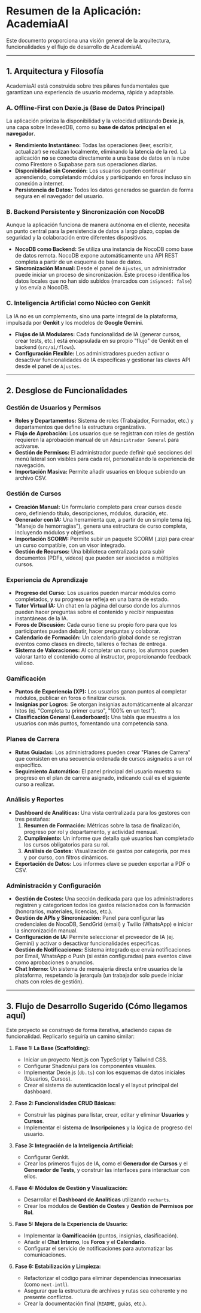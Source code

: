 
# Resumen de la Aplicación: AcademiaAI

Este documento proporciona una visión general de la arquitectura, funcionalidades y el flujo de desarrollo de AcademiaAI.

---

## 1. Arquitectura y Filosofía

AcademiaAI está construida sobre tres pilares fundamentales que garantizan una experiencia de usuario moderna, rápida y adaptable.

### A. Offline-First con Dexie.js (Base de Datos Principal)

La aplicación prioriza la disponibilidad y la velocidad utilizando **Dexie.js**, una capa sobre IndexedDB, como su **base de datos principal en el navegador**.

-   **Rendimiento Instantáneo:** Todas las operaciones (leer, escribir, actualizar) se realizan localmente, eliminando la latencia de la red. La aplicación **no** se conecta directamente a una base de datos en la nube como Firestore o Supabase para sus operaciones diarias.
-   **Disponibilidad sin Conexión:** Los usuarios pueden continuar aprendiendo, completando módulos y participando en foros incluso sin conexión a internet.
-   **Persistencia de Datos:** Todos los datos generados se guardan de forma segura en el navegador del usuario.

### B. Backend Persistente y Sincronización con NocoDB

Aunque la aplicación funciona de manera autónoma en el cliente, necesita un punto central para la persistencia de datos a largo plazo, copias de seguridad y la colaboración entre diferentes dispositivos.

-   **NocoDB como Backend:** Se utiliza una instancia de NocoDB como base de datos remota. NocoDB expone automáticamente una API REST completa a partir de un esquema de base de datos.
-   **Sincronización Manual:** Desde el panel de `Ajustes`, un administrador puede iniciar un proceso de sincronización. Este proceso identifica los datos locales que no han sido subidos (marcados con `isSynced: false`) y los envía a NocoDB.

### C. Inteligencia Artificial como Núcleo con Genkit

La IA no es un complemento, sino una parte integral de la plataforma, impulsada por **Genkit** y los modelos de **Google Gemini**.

-   **Flujos de IA Modulares:** Cada funcionalidad de IA (generar cursos, crear tests, etc.) está encapsulada en su propio "flujo" de Genkit en el backend (`src/ai/flows`).
-   **Configuración Flexible:** Los administradores pueden activar o desactivar funcionalidades de IA específicas y gestionar las claves API desde el panel de `Ajustes`.

---

## 2. Desglose de Funcionalidades

### Gestión de Usuarios y Permisos
-   **Roles y Departamentos:** Sistema de roles (Trabajador, Formador, etc.) y departamentos que define la estructura organizativa.
-   **Flujo de Aprobación:** Los usuarios que se registran con roles de gestión requieren la aprobación manual de un `Administrador General` para activarse.
-   **Gestión de Permisos:** El administrador puede definir qué secciones del menú lateral son visibles para cada rol, personalizando la experiencia de navegación.
-   **Importación Masiva:** Permite añadir usuarios en bloque subiendo un archivo CSV.

### Gestión de Cursos
-   **Creación Manual:** Un formulario completo para crear cursos desde cero, definiendo título, descripciones, módulos, duración, etc.
-   **Generador con IA:** Una herramienta que, a partir de un simple tema (ej. "Manejo de hemorragias"), genera una estructura de curso completa, incluyendo módulos y objetivos.
-   **Importación SCORM:** Permite subir un paquete SCORM (.zip) para crear un curso compatible, con un visor integrado.
-   **Gestión de Recursos:** Una biblioteca centralizada para subir documentos (PDFs, vídeos) que pueden ser asociados a múltiples cursos.

### Experiencia de Aprendizaje
-   **Progreso del Curso:** Los usuarios pueden marcar módulos como completados, y su progreso se refleja en una barra de estado.
-   **Tutor Virtual IA:** Un chat en la página del curso donde los alumnos pueden hacer preguntas sobre el contenido y recibir respuestas instantáneas de la IA.
-   **Foros de Discusión:** Cada curso tiene su propio foro para que los participantes puedan debatir, hacer preguntas y colaborar.
-   **Calendario de Formación:** Un calendario global donde se registran eventos como clases en directo, talleres o fechas de entrega.
-   **Sistema de Valoraciones:** Al completar un curso, los alumnos pueden valorar tanto el contenido como al instructor, proporcionando feedback valioso.

### Gamificación
-   **Puntos de Experiencia (XP):** Los usuarios ganan puntos al completar módulos, publicar en foros o finalizar cursos.
-   **Insignias por Logros:** Se otorgan insignias automáticamente al alcanzar hitos (ej. "Completa tu primer curso", "100% en un test").
-   **Clasificación General (Leaderboard):** Una tabla que muestra a los usuarios con más puntos, fomentando una competencia sana.

### Planes de Carrera
-   **Rutas Guiadas:** Los administradores pueden crear "Planes de Carrera" que consisten en una secuencia ordenada de cursos asignados a un rol específico.
-   **Seguimiento Automático:** El panel principal del usuario muestra su progreso en el plan de carrera asignado, indicando cuál es el siguiente curso a realizar.

### Análisis y Reportes
-   **Dashboard de Analíticas:** Una vista centralizada para los gestores con tres pestañas:
    1.  **Resumen de Formación:** Métricas sobre la tasa de finalización, progreso por rol y departamento, y actividad mensual.
    2.  **Cumplimiento:** Un informe que detalla qué usuarios han completado los cursos obligatorios para su rol.
    3.  **Análisis de Costes:** Visualización de gastos por categoría, por mes y por curso, con filtros dinámicos.
-   **Exportación de Datos:** Los informes clave se pueden exportar a PDF o CSV.

### Administración y Configuración
-   **Gestión de Costes:** Una sección dedicada para que los administradores registren y categoricen todos los gastos relacionados con la formación (honorarios, materiales, licencias, etc.).
-   **Gestión de APIs y Sincronización:** Panel para configurar las credenciales de NocoDB, SendGrid (email) y Twilio (WhatsApp) e iniciar la sincronización manual.
-   **Configuración de IA:** Permite seleccionar el proveedor de IA (ej. Gemini) y activar o desactivar funcionalidades específicas.
-   **Gestión de Notificaciones:** Sistema integrado que envía notificaciones por Email, WhatsApp o Push (si están configuradas) para eventos clave como aprobaciones o anuncios.
-   **Chat Interno:** Un sistema de mensajería directa entre usuarios de la plataforma, respetando la jerarquía (un trabajador solo puede iniciar chats con roles de gestión).

---

## 3. Flujo de Desarrollo Sugerido (Cómo llegamos aquí)

Este proyecto se construyó de forma iterativa, añadiendo capas de funcionalidad. Replicarlo seguiría un camino similar:

1.  **Fase 1: La Base (Scaffolding):**
    -   Iniciar un proyecto Next.js con TypeScript y Tailwind CSS.
    -   Configurar Shadcn/ui para los componentes visuales.
    -   Implementar Dexie.js (`db.ts`) con los esquemas de datos iniciales (Usuarios, Cursos).
    -   Crear el sistema de autenticación local y el layout principal del dashboard.

2.  **Fase 2: Funcionalidades CRUD Básicas:**
    -   Construir las páginas para listar, crear, editar y eliminar **Usuarios** y **Cursos**.
    -   Implementar el sistema de **Inscripciones** y la lógica de progreso del usuario.

3.  **Fase 3: Integración de la Inteligencia Artificial:**
    -   Configurar Genkit.
    -   Crear los primeros flujos de IA, como el **Generador de Cursos** y el **Generador de Tests**, y construir las interfaces para interactuar con ellos.

4.  **Fase 4: Módulos de Gestión y Visualización:**
    -   Desarrollar el **Dashboard de Analíticas** utilizando `recharts`.
    -   Crear los módulos de **Gestión de Costes** y **Gestión de Permisos por Rol**.

5.  **Fase 5: Mejora de la Experiencia de Usuario:**
    -   Implementar la **Gamificación** (puntos, insignias, clasificación).
    -   Añadir el **Chat Interno**, los **Foros** y el **Calendario**.
    -   Configurar el servicio de notificaciones para automatizar las comunicaciones.

6.  **Fase 6: Estabilización y Limpieza:**
    -   Refactorizar el código para eliminar dependencias innecesarias (como `next-intl`).
    -   Asegurar que la estructura de archivos y rutas sea coherente y no presente conflictos.
    -   Crear la documentación final (`README`, guías, etc.).
